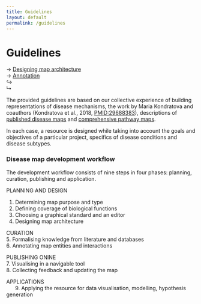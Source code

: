 ```yaml
---
title: Guidelines
layout: default
permalink: /guidelines
---
```


# Guidelines

&#8594; [Designing map architecture](../architecture)   
&rarr; [Annotation](../annotation)  
&#8618;  
&#8627;	 


The provided guidelines are based on our collective experience of building representations of disease mechanisms, the work by Maria Kondratova and coauthors (Kondratova et al., 2018, [PMID:29688383](https://pubmed.ncbi.nlm.nih.gov/29688383/)), descriptions of [published disease maps](https://disease-maps.org/publications#disease-maps) and [comprehensive pathway maps](/publications#comprehensive-pathway-maps).  

In each case, a resource is designed while taking into account the goals and objectives of a particular project, specifics of disease conditions and disease subtypes.  

### Disease map development workflow

The development workflow consists of nine steps in four phases: planning, curation, publishing and application.

PLANNING AND DESIGN  
1. Determining map purpose and type  
2. Defining coverage of biological functions  
3. Choosing a graphical standard and an editor  
4. Designing map architecture  

CURATION  
5. Formalising knowledge from literature and databases  
6. Annotating map entities and interactions  

PUBLISHING ONINE  
7. Visualising in a navigable tool  
8. Collecting feedback and updating the map

APPLICATIONS  
&nbsp; &nbsp; &nbsp; 9. Applying the resource for data visualisation, modelling, hypothesis generation  
